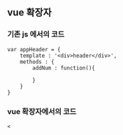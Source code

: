 ## vue 확장자

### 기존 js 에서의 코드
```
var appHeader = {
	template : '<div>header</div>',
	methods : {
		addNum : function(){
		
		}
	}
}
```

### vue 확장자에서의 코드
```
<
```